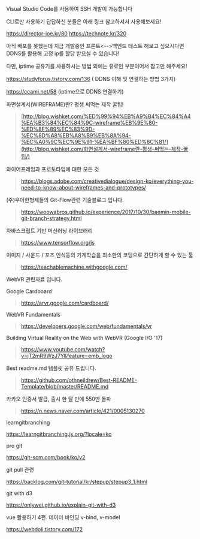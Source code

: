 Visual Studio Code를 사용하여 SSH 개발이 가능합니다 

CLI로만 사용하기 답답하신 분들은 아래 링크 참고하셔서 사용해보세요! 

https://director-joe.kr/80 https://technote.kr/320





아직 배포를 못했는데 지금 개발중인 프론트<-->백엔드 테스트 해보고 싶으시다면 DDNS를 활용해 고정 ip를 할당 받으실 수 있습니다!

다만, iptime 공유기를 사용하시는 방법 외에는 유료인 부분이어서 참고만 해주세요!

https://studyforus.tistory.com/136 ( DDNS 이해 및 연결하는 방법 3가지) 

https://ccami.net/58 (iptime으로 DDNS 연결하기)





화면설계서(WIREFRAME)란? 평생 써먹는 제작 꿀팁!

> [http://blog.wishket.com/%ED%99%94%EB%A9%B4%EC%84%A4%EA%B3%84%EC%84%9C-wireframe%EB%9E%80-%ED%8F%89%EC%83%9D-%EC%8D%A8%EB%A8%B9%EB%8A%94-%EC%A0%9C%EC%9E%91-%EA%BF%80%ED%8C%81/](http://blog.wishket.com/화면설계서-wireframe란-평생-써먹는-제작-꿀팁/)





와이어프레임과 프로토타입에 대한 모든 것

> https://blogs.adobe.com/creativedialogue/design-ko/everything-you-need-to-know-about-wireframes-and-prototypes/





(주)우아한형제들의 Git-Flow관련 기술블로그 입니다.

> https://woowabros.github.io/experience/2017/10/30/baemin-mobile-git-branch-strategy.html





자바스크립트 기반 머신러닝 라이브러리

> https://www.tensorflow.org/js





이미지 / 사운드 / 포즈 인식등의 기계학습을 최소한의 코딩으로 간단하게 할 수 있는 툴

> https://teachablemachine.withgoogle.com/





WebVR 관련자료 입니다.

Google Cardboard

> https://arvr.google.com/cardboard/

WebVR Fundamentals

> https://developers.google.com/web/fundamentals/vr

Building Virtual Reality on the Web with WebVR (Google I/O '17)

> https://www.youtube.com/watch?v=jT2mR9WzJ7Y&feature=emb_logo





Best readme.md 템플릿 공유 드립니다.

> https://github.com/othneildrew/Best-README-Template/blob/master/README.md





카카오 인증서 발급, 출시 한 달 만에 550만 돌파 

> https://n.news.naver.com/article/421/0005130270





learngitbranching

https://learngitbranching.js.org/?locale=ko





pro git

https://git-scm.com/book/ko/v2



git pull 관련 

https://backlog.com/git-tutorial/kr/stepup/stepup3_1.html



git with d3

https://onlywei.github.io/explain-git-with-d3



vue 활용하기 4편. 데이터 바인딩 v-bind, v-model

https://webdoli.tistory.com/172

